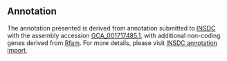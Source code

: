 

Annotation
----------

The annotation presented is derived from annotation submitted to
[INSDC](http://www.insdc.org) with the assembly accession
[GCA\_001717485.1](http://www.ebi.ac.uk/ena/data/view/GCA_001717485.1),
with additional non-coding genes derived from
[Rfam](http://rfam.xfam.org/). For more details, please visit [INSDC
annotation
import](http://ensemblgenomes.org/info/data/insdc_annotation).
